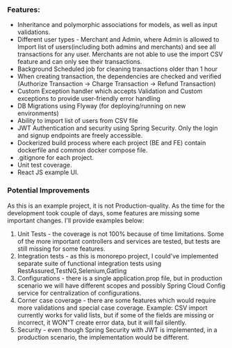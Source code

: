 ### Features:
- Inheritance and polymorphic associations for models, as well as input validations.
- Different user types - Merchant and Admin, where Admin is allowed to Import list of users(including both admins and merchants) and see all transactions for any user. Merchants are not able to use the import CSV feature and can only see their transactions.
- Background Scheduled job for cleaning transactions older than 1 hour
- When creating transaction, the dependencies are checked and verified (Authorize Transaction -> Charge Transaction -> Refund Transaction)
- Custom Exception handler which accepts Validation and Custom exceptions to provide user-friendly error handling
- DB Migrations using Flyway (for deploying/running on new environments)
- Ability to import list of users from CSV file
- JWT Authentication and security using Spring Security. Only the login and signup endpoints are freely accessible.
- Dockerized build process where each project (BE and FE) contain dockerfile and common docker compose file.
- .gitignore for each project.
- Unit test coverage.
- React JS example UI.

### Potential Improvements
As this is an example project, it is not Production-quality.
As the time for the development took couple of days, some features are missing some important changes.
I'll provide examples below:
1. Unit Tests - the coverage is not 100% because of time limitations. Some of the more important controllers and services are tested, but tests are still missing for some features.
2. Integration tests - as this is monorepo project, I could've implemented separate suite of functional integration tests using RestAssured,TestNG,Selenium,Gatling
3. Configurations - there is a single application.prop file, but in production scenario we will have different scopes and possibly Spring Cloud Config service for centralization of configurations.
4. Corner case coverage - there are some features which would require more validations and special case coverage. Example: CSV import currently works for valid lists, but if some of the fields are missing or incorrect, it WON"T create error data, but it will fail silently.
5. Security - even though Spring Security with JWT is implemented, in a production scenario, the implementation would be different.
